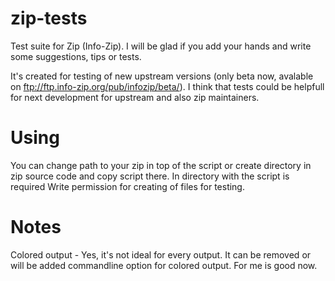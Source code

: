 zip-tests
=========

Test suite for Zip (Info-Zip). I will be glad if you add your hands and write some suggestions, tips or tests.

It's created for testing of new upstream versions (only beta now, avalable on ftp://ftp.info-zip.org/pub/infozip/beta/). I think that tests could be helpfull for next development for upstream and also zip maintainers.

Using
=====
You can change path to your zip in top of the script or create directory in zip source code and copy script there. In directory with the script is required  Write permission for creating of files for testing.

Notes
=====
Colored output - Yes, it's not ideal for every output. It can be removed or will be added commandline option for colored output. For me is good now.
